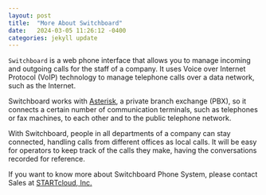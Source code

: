 ```yaml
---
layout: post
title:  "More About Switchboard"
date:   2024-03-05 11:26:12 -0400
categories: jekyll update
---
```

`Switchboard` is a web phone interface that allows you to manage incoming and outgoing calls for the staff of a company. It uses Voice over Internet Protocol (VoIP) technology to manage telephone calls over a data network, such as the Internet.

Switchboard works with [Asterisk](https://www.asterisk.org/), a private branch exchange (PBX), so it connects a certain number of communication terminals, such as telephones or fax machines, to each other and to the public telephone network.

With Switchboard, people in all departments of a company can stay connected, handling calls from different offices as local calls. It will be easy for operators to keep track of the calls they make, having the conversations recorded for reference.

If you want to know more about Switchboard Phone System, please contact Sales at [STARTcloud, Inc.][startcloud-contactus]

[startcloud-contactus]: https://startcloud.com/contact-us.html

<!--
{% highlight ruby %}
def print_hi(name)
  puts "Hi, #{name}"
end
print_hi('Tom')
#=> prints 'Hi, Tom' to STDOUT.
{% endhighlight %}
-->
